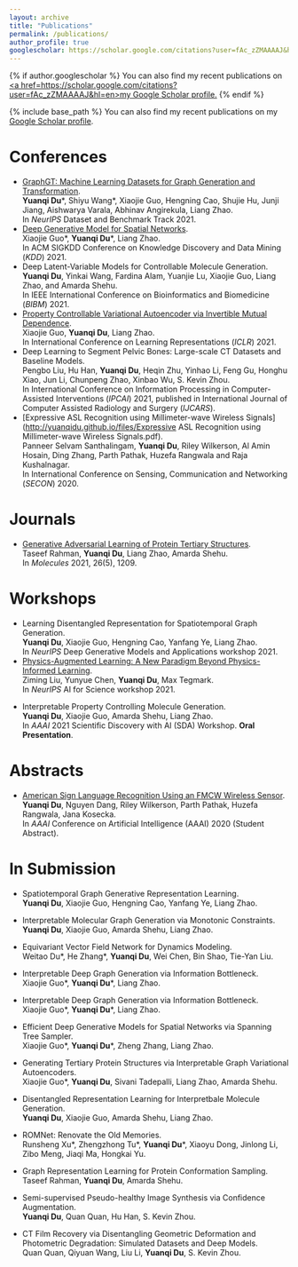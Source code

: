 ```yaml
---
layout: archive
title: "Publications"
permalink: /publications/
author_profile: true
googlescholar: https://scholar.google.com/citations?user=fAc_zZMAAAAJ&hl=en
---
```


{% if author.googlescholar %}
  You can also find my recent publications on <u><a href=https://scholar.google.com/citations?user=fAc_zZMAAAAJ&hl=en>my Google Scholar profile</a>.</u>
{% endif %}

{% include base_path %}
You can also find my recent publications on my [Google Scholar profile](https://scholar.google.com/citations?user=fAc_zZMAAAAJ&hl=en).

Conferences
======
* [GraphGT: Machine Learning Datasets for Graph Generation and Transformation](https://openreview.net/forum?id=NYgt9vcdyjm).  
**Yuanqi Du**\*, Shiyu Wang\*, Xiaojie Guo, Hengning Cao, Shujie Hu, Junji Jiang, Aishwarya Varala, Abhinav Angirekula, Liang Zhao.  
In *NeurIPS* Dataset and Benchmark Track 2021.
* [Deep Generative Model for Spatial Networks](http://cs.emory.edu/~lzhao41/materials/papers/KDD21__Spatial_Graphs_Disentanglement_preprinted.pdf).  
Xiaojie Guo\*, **Yuanqi Du**\*, Liang Zhao.  
In ACM SIGKDD Conference on Knowledge Discovery and Data Mining (*KDD*) 2021.
* Deep Latent-Variable Models for Controllable Molecule Generation.  
**Yuanqi Du**, Yinkai Wang, Fardina Alam, Yuanjie Lu, Xiaojie Guo, Liang Zhao, and Amarda Shehu.  
In IEEE International Conference on Bioinformatics and Biomedicine (*BIBM*) 2021.
* [Property Controllable Variational Autoencoder via Invertible Mutual Dependence](https://openreview.net/forum?id=tYxG_OMs9WE).  
Xiaojie Guo, **Yuanqi Du**, Liang Zhao.  
In International Conference on Learning Representations (*ICLR*) 2021.
* Deep Learning to Segment Pelvic Bones: Large-scale CT Datasets and Baseline Models.  
Pengbo Liu, Hu Han, **Yuanqi Du**, Heqin Zhu, Yinhao Li, Feng Gu, Honghu Xiao, Jun Li, Chunpeng Zhao, Xinbao Wu, S. Kevin Zhou.  
In International Conference on Information Processing in Computer-Assisted Interventions (*IPCAI*) 2021, published in International Journal of Computer Assisted Radiology and Surgery (*IJCARS*).
* [Expressive ASL Recognition using Millimeter-wave Wireless Signals](http://yuanqidu.github.io/files/Expressive ASL Recognition using Millimeter-wave Wireless Signals.pdf).  
Panneer Selvam Santhalingam, **Yuanqi Du**, Riley Wilkerson, Al Amin Hosain, Ding Zhang, Parth Pathak, Huzefa Rangwala and Raja Kushalnagar.  
In International Conference on Sensing, Communication and Networking (*SECON*) 2020.

Journals
======
* [Generative Adversarial Learning of Protein Tertiary Structures](https://www.mdpi.com/1420-3049/26/5/1209).  
Taseef Rahman, **Yuanqi Du**, Liang Zhao, Amarda Shehu.  
In *Molecules* 2021, 26(5), 1209.

<!--Preprints-->
<!--======-->
<!--* [Generating Tertiary Protein Structures via an Interpretative Variational Autoencoder](https://arxiv.org/abs/2004.07119).  -->
<!--Xiaojie Guo, **Yuanqi Du**, Sivani Tadepalli, Liang Zhao, Amarda Shehu.  -->
<!--In Arxiv:2004.07119.-->
<!--* [CT Film Recovery via Disentangling Geometric Deformation and Illumination Variation: Simulated Datasets and Deep Models](https://arxiv.org/abs/2012.09491).  -->
<!--Quan Quan, Qiyuan Wang, Liu Li, **Yuanqi Du**, S Kevin Zhou.  -->
<!--In ArXiv:2012.09491.-->


Workshops
======
* Learning Disentangled Representation for Spatiotemporal Graph Generation.  
**Yuanqi Du**, Xiaojie Guo, Hengning Cao, Yanfang Ye, Liang Zhao.  
In *NeurIPS* Deep Generative Models and Applications workshop 2021.
* [Physics-Augmented Learning: A New Paradigm Beyond Physics-Informed Learning](https://arxiv.org/abs/2109.13901).  
Ziming Liu, Yunyue Chen, **Yuanqi Du**, Max Tegmark.  
In *NeurIPS* AI for Science workshop 2021.
<!--* Ensemble Machine Learning System for Student Academic Performance Prediction.  -->
<!--Yinkai Wang\*, Kaiyi Guan\*, Aowei Ding\*, **Yuanqi Du**.  -->
<!--In Workshop for Undergraduates in Educational Data Mining and Learning Engineering (*W4U*) @EDM 2021.-->
* Interpretable Property Controlling Molecule Generation.  
**Yuanqi Du**, Xiaojie Guo, Amarda Shehu, Liang Zhao.  
In *AAAI* 2021 Scientific Discovery with AI (SDA) Workshop. **Oral Presentation**.
<!--* Interpretable Molecule Generation via Disentanglement Learning.  -->
<!--**Yuanqi Du**, Xiaojie Guo, Amarda Shehu, Liang Zhao.  -->
<!--In ACM BCB Conference Computational Structural Biology Workshop (*CSBW*) 2020.-->
<!--* From Interatomic Distances to Protein Tertiary Structures with a Deep Convolutional Neural Network.  -->
<!--**Yuanqi Du**, Anowarul Kabir, Liang Zhao, Amarda Shehu.  -->
<!--In ACM BCB Conference Computational Structural Biology Workshop (*CSBW*) 2020.-->

Abstracts
======
* [American Sign Language Recognition Using an FMCW Wireless Sensor](http://yuanqidu.github.io/files/American_Sign_Language_Recognition_Using_an_FMCW_Wireless_Sensor.pdf).  
**Yuanqi Du**, Nguyen Dang, Riley Wilkerson, Parth Pathak, Huzefa Rangwala, Jana Kosecka.  
In *AAAI* Conference on Artificial Intelligence (AAAI) 2020 (Student Abstract).

In Submission
======
* Spatiotemporal Graph Generative Representation Learning.  
**Yuanqi Du**, Xiaojie Guo, Hengning Cao, Yanfang Ye, Liang Zhao.

* Interpretable Molecular Graph Generation via Monotonic Constraints.  
**Yuanqi Du**, Xiaojie Guo, Amarda Shehu, Liang Zhao.

* Equivariant Vector Field Network for Dynamics Modeling.  
Weitao Du\*, He Zhang\*, **Yuanqi Du**, Wei Chen, Bin Shao, Tie-Yan Liu.

* Interpretable Deep Graph Generation via Information Bottleneck.  
Xiaojie Guo\*, **Yuanqi Du**\*, Liang Zhao. 

* Interpretable Deep Graph Generation via Information Bottleneck.  
Xiaojie Guo\*, **Yuanqi Du**\*, Liang Zhao.

* Efficient Deep Generative Models for Spatial Networks via Spanning Tree Sampler.  
Xiaojie Guo\*, **Yuanqi Du**\*, Zheng Zhang, Liang Zhao.

* Generating Tertiary Protein Structures via Interpretable Graph Variational Autoencoders.  
Xiaojie Guo\*, **Yuanqi Du**, Sivani Tadepalli, Liang Zhao, Amarda Shehu.

* Disentangled Representation Learning for Interpretbale Molecule Generation.  
**Yuanqi Du**, Xiaojie Guo, Amarda Shehu, Liang Zhao.

* ROMNet: Renovate the Old Memories.  
Runsheng Xu\*, Zhengzhong Tu\*, **Yuanqi Du**\*, Xiaoyu Dong, Jinlong Li, Zibo Meng, Jiaqi Ma, Hongkai Yu.  

* Graph Representation Learning for Protein Conformation Sampling.  
Taseef Rahman, **Yuanqi Du**, Amarda Shehu.

* Semi-supervised Pseudo-healthy Image Synthesis via Confidence Augmentation.  
**Yuanqi Du**, Quan Quan, Hu Han, S. Kevin Zhou.

* CT Film Recovery via Disentangling Geometric Deformation and Photometric Degradation: Simulated Datasets and Deep Models.  
Quan Quan, Qiyuan Wang, Liu Li, **Yuanqi Du**,  S. Kevin Zhou.

<!---->
<!--{% for post in site.publications reversed %}-->
<!--  {% include archive-single.html %}-->
<!--{% endfor %}-->
